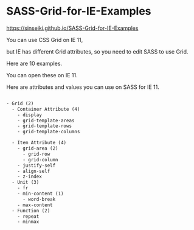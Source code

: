 # SASS-Grid-for-IE-Examples

https://sinseiki.github.io/SASS-Grid-for-IE-Examples

You can use CSS Grid on IE 11,

but IE has different Grid attributes, so you need to edit SASS to use Grid.

Here are 10 examples.

You can open these on IE 11.



Here are attributes and values you can use on SASS for IE 11.

```txt

- Grid (2)
  - Container Attribute (4)
    - display
    - grid-template-areas
    - grid-template-rows
    - grid-template-columns

  - Item Attribute (4)
    - grid-area (2)
      - grid-row
      - grid-column
    - justify-self
    - align-self
    - z-index
  - Unit (3)
    - fr
    - min-content (1)
      - word-break
    - max-content
  - Function (2)
    - repeat
    - minmax

```